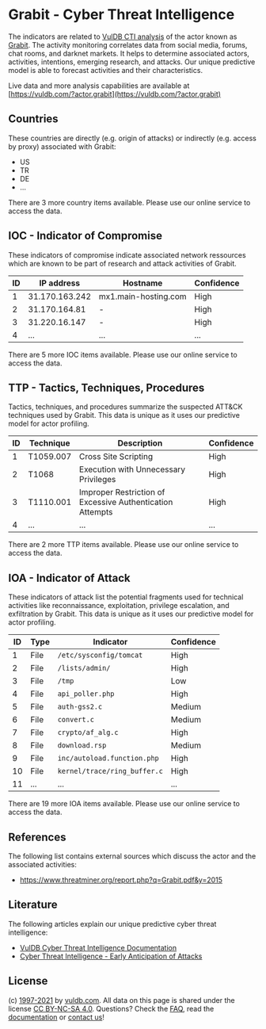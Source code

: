 # Grabit - Cyber Threat Intelligence

The indicators are related to [VulDB CTI analysis](https://vuldb.com/?doc.cti) of the actor known as [Grabit](https://vuldb.com/?actor.grabit). The activity monitoring correlates data from social media, forums, chat rooms, and darknet markets. It helps to determine associated actors, activities, intentions, emerging research, and attacks. Our unique predictive model is able to forecast activities and their characteristics.

Live data and more analysis capabilities are available at [https://vuldb.com/?actor.grabit](https://vuldb.com/?actor.grabit)

## Countries

These countries are directly (e.g. origin of attacks) or indirectly (e.g. access by proxy) associated with Grabit:

* US
* TR
* DE
* ...

There are 3 more country items available. Please use our online service to access the data.

## IOC - Indicator of Compromise

These indicators of compromise indicate associated network ressources which are known to be part of research and attack activities of Grabit.

ID | IP address | Hostname | Confidence
-- | ---------- | -------- | ----------
1 | 31.170.163.242 | mx1.main-hosting.com | High
2 | 31.170.164.81 | - | High
3 | 31.220.16.147 | - | High
4 | ... | ... | ...

There are 5 more IOC items available. Please use our online service to access the data.

## TTP - Tactics, Techniques, Procedures

Tactics, techniques, and procedures summarize the suspected ATT&CK techniques used by Grabit. This data is unique as it uses our predictive model for actor profiling.

ID | Technique | Description | Confidence
-- | --------- | ----------- | ----------
1 | T1059.007 | Cross Site Scripting | High
2 | T1068 | Execution with Unnecessary Privileges | High
3 | T1110.001 | Improper Restriction of Excessive Authentication Attempts | High
4 | ... | ... | ...

There are 2 more TTP items available. Please use our online service to access the data.

## IOA - Indicator of Attack

These indicators of attack list the potential fragments used for technical activities like reconnaissance, exploitation, privilege escalation, and exfiltration by Grabit. This data is unique as it uses our predictive model for actor profiling.

ID | Type | Indicator | Confidence
-- | ---- | --------- | ----------
1 | File | `/etc/sysconfig/tomcat` | High
2 | File | `/lists/admin/` | High
3 | File | `/tmp` | Low
4 | File | `api_poller.php` | High
5 | File | `auth-gss2.c` | Medium
6 | File | `convert.c` | Medium
7 | File | `crypto/af_alg.c` | High
8 | File | `download.rsp` | Medium
9 | File | `inc/autoload.function.php` | High
10 | File | `kernel/trace/ring_buffer.c` | High
11 | ... | ... | ...

There are 19 more IOA items available. Please use our online service to access the data.

## References

The following list contains external sources which discuss the actor and the associated activities:

* https://www.threatminer.org/report.php?q=Grabit.pdf&y=2015

## Literature

The following articles explain our unique predictive cyber threat intelligence:

* [VulDB Cyber Threat Intelligence Documentation](https://vuldb.com/?doc.cti)
* [Cyber Threat Intelligence - Early Anticipation of Attacks](https://www.scip.ch/en/?labs.20201022)

## License

(c) [1997-2021](https://vuldb.com/?doc.changelog) by [vuldb.com](https://vuldb.com/?doc.about). All data on this page is shared under the license [CC BY-NC-SA 4.0](https://creativecommons.org/licenses/by-nc-sa/4.0/). Questions? Check the [FAQ](https://vuldb.com/?doc.faq), read the [documentation](https://vuldb.com/?doc) or [contact us](https://vuldb.com/?contact)!
